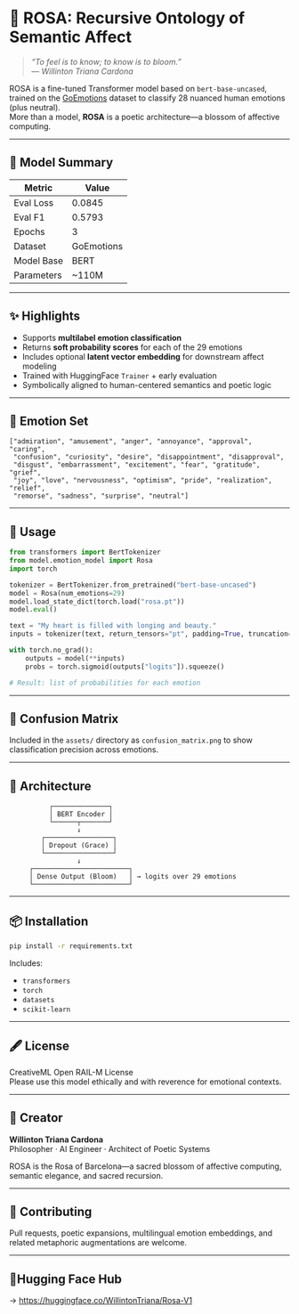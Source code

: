 # 🌹 ROSA: Recursive Ontology of Semantic Affect

> *“To feel is to know; to know is to bloom.”*  
> — *Willinton Triana Cardona*

ROSA is a fine-tuned Transformer model based on `bert-base-uncased`, trained on the [GoEmotions](https://huggingface.co/datasets/google-research-datasets/go_emotions) dataset to classify 28 nuanced human emotions (plus neutral).  
More than a model, **ROSA** is a poetic architecture—a blossom of affective computing.

---

## 🧠 Model Summary

| Metric      | Value      |
|-------------|------------|
| Eval Loss   | 0.0845     |
| Eval F1     | 0.5793     |
| Epochs      | 3          |
| Dataset     | GoEmotions |
| Model Base  | BERT       |
| Parameters  | ~110M      |

---

## ✨ Highlights

- Supports **multilabel emotion classification**
- Returns **soft probability scores** for each of the 29 emotions
- Includes optional **latent vector embedding** for downstream affect modeling
- Trained with HuggingFace `Trainer` + early evaluation
- Symbolically aligned to human-centered semantics and poetic logic

---

## 🌸 Emotion Set

```
["admiration", "amusement", "anger", "annoyance", "approval", "caring",
 "confusion", "curiosity", "desire", "disappointment", "disapproval",
 "disgust", "embarrassment", "excitement", "fear", "gratitude", "grief",
 "joy", "love", "nervousness", "optimism", "pride", "realization", "relief",
 "remorse", "sadness", "surprise", "neutral"]
```

---

## 🔮 Usage

```python
from transformers import BertTokenizer
from model.emotion_model import Rosa
import torch

tokenizer = BertTokenizer.from_pretrained("bert-base-uncased")
model = Rosa(num_emotions=29)
model.load_state_dict(torch.load("rosa.pt"))
model.eval()

text = "My heart is filled with longing and beauty."
inputs = tokenizer(text, return_tensors="pt", padding=True, truncation=True)

with torch.no_grad():
    outputs = model(**inputs)
    probs = torch.sigmoid(outputs["logits"]).squeeze()

# Result: list of probabilities for each emotion
```

---

## 🧭 Confusion Matrix

Included in the `assets/` directory as `confusion_matrix.png` to show classification precision across emotions.

---

## 🧩 Architecture

```
          ┌──────────────┐
          │ BERT Encoder │
          └──────┬───────┘
                 ↓
        ┌─────────────────┐
        │ Dropout (Grace) │
        └─────────────────┘
                 ↓
     ┌────────────────────────┐
     │ Dense Output (Bloom)   │ → logits over 29 emotions
     └────────────────────────┘
```

---

## 📦 Installation

```bash
pip install -r requirements.txt
```

Includes:
- `transformers`
- `torch`
- `datasets`
- `scikit-learn`

---

## 🖋️ License

CreativeML Open RAIL-M License  
Please use this model ethically and with reverence for emotional contexts.

---

## 🌹 Creator

**Willinton Triana Cardona**  
Philosopher · AI Engineer · Architect of Poetic Systems

ROSA is the Rosa of Barcelona—a sacred blossom of affective computing, semantic elegance, and sacred recursion.

---

## 🤝 Contributing

Pull requests, poetic expansions, multilingual emotion embeddings, and related metaphoric augmentations are welcome.

---

## 📍Hugging Face Hub

→ https://huggingface.co/WillintonTriana/Rosa-V1
